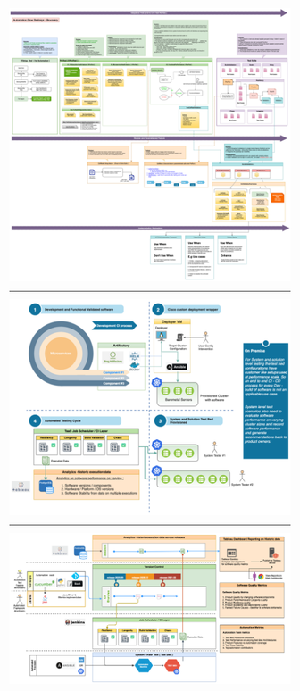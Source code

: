 ![Redesign](https://github.com/satadrubasu/WorkCheatsheet/blob/master/MindMaps/auto-ci/Ext_Design_System-Redesign.png)

---

![CI-Flow](https://github.com/satadrubasu/WorkCheatsheet/blob/master/MindMaps/auto-ci/Ext_Design_System-CI-CD-Boundary.png)

---

![Automation Release](https://github.com/satadrubasu/WorkCheatsheet/blob/master/MindMaps/auto-ci/Ext_Design_System-AutomationRelease.png)


